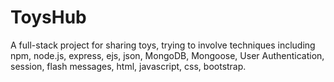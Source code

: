 # ToysHub
A full-stack project for sharing toys, trying to involve techniques including npm, node.js, express, ejs, json, MongoDB, Mongoose, User Authentication, session, flash messages, html, javascript, css, bootstrap.

